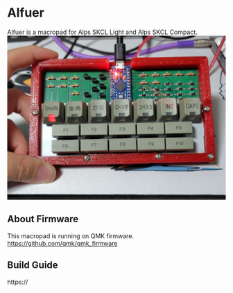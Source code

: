 # Alfuer

Alfuer is a macropad for Alps SKCL Light and Alps SKCL Compact.
![Alfuer](./img/Alfuer.jpg)  

## About Firmware

This macropad is running on QMK firmware.  
https://github.com/qmk/qmk_firmware  

## Build Guide

https://
